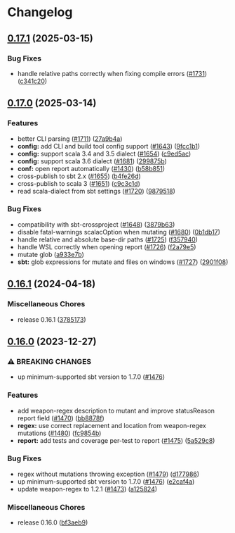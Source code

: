 # Changelog

## [0.17.1](https://github.com/stryker-mutator/stryker4s/compare/v0.17.0...v0.17.1) (2025-03-15)


### Bug Fixes

* handle relative paths correctly when fixing compile errors ([#1731](https://github.com/stryker-mutator/stryker4s/issues/1731)) ([c341c20](https://github.com/stryker-mutator/stryker4s/commit/c341c2079b30dd45a4573be289f5499d1472495a))

## [0.17.0](https://github.com/stryker-mutator/stryker4s/compare/v0.16.1...v0.17.0) (2025-03-14)


### Features

* better CLI parsing ([#1711](https://github.com/stryker-mutator/stryker4s/issues/1711)) ([27a9b4a](https://github.com/stryker-mutator/stryker4s/commit/27a9b4a21b2a6abc9b9cf0f43f37a46a28569a93))
* **config:** add CLI and build tool config support ([#1643](https://github.com/stryker-mutator/stryker4s/issues/1643)) ([9fcc1b1](https://github.com/stryker-mutator/stryker4s/commit/9fcc1b176f5dbf7a838baf025bb1a1a80a9ffbe2))
* **config:** support scala 3.4 and 3.5 dialect ([#1654](https://github.com/stryker-mutator/stryker4s/issues/1654)) ([c9ed5ac](https://github.com/stryker-mutator/stryker4s/commit/c9ed5ac6df9b597d5a7f55abc4622941d2c5bc04))
* **config:** support scala 3.6 dialect ([#1681](https://github.com/stryker-mutator/stryker4s/issues/1681)) ([299875b](https://github.com/stryker-mutator/stryker4s/commit/299875b917a4c5e94fbd6bbb57eb68f6d35123a3))
* **conf:** open report automatically ([#1430](https://github.com/stryker-mutator/stryker4s/issues/1430)) ([b58b851](https://github.com/stryker-mutator/stryker4s/commit/b58b8512aec6fc100ea3ee9e24ef822291986c32))
* cross-publish to sbt 2.x ([#1655](https://github.com/stryker-mutator/stryker4s/issues/1655)) ([b4fe26d](https://github.com/stryker-mutator/stryker4s/commit/b4fe26d493e2925f9613283f5fd69ab4d58dab92))
* cross-publish to scala 3 ([#1651](https://github.com/stryker-mutator/stryker4s/issues/1651)) ([c9c3c1d](https://github.com/stryker-mutator/stryker4s/commit/c9c3c1d1e7d49ab15136ac00e0d44cb5c0ea128a))
* read scala-dialect from sbt settings ([#1720](https://github.com/stryker-mutator/stryker4s/issues/1720)) ([9879518](https://github.com/stryker-mutator/stryker4s/commit/987951889672025f18395181274eae473fdc3c1a))


### Bug Fixes

* compatibility with sbt-crossproject ([#1648](https://github.com/stryker-mutator/stryker4s/issues/1648)) ([3879b63](https://github.com/stryker-mutator/stryker4s/commit/3879b63b8c623b8626643390847355d5d70844d9))
* disable fatal-warnings scalacOption when mutating ([#1680](https://github.com/stryker-mutator/stryker4s/issues/1680)) ([0b1db17](https://github.com/stryker-mutator/stryker4s/commit/0b1db172593c4148074587e6abfd7d0f3e821adf))
* handle relative and absolute base-dir paths ([#1725](https://github.com/stryker-mutator/stryker4s/issues/1725)) ([f357940](https://github.com/stryker-mutator/stryker4s/commit/f35794087d09a647cac726ef1465a29863d94874))
* handle WSL correctly when opening report ([#1726](https://github.com/stryker-mutator/stryker4s/issues/1726)) ([f2a79e5](https://github.com/stryker-mutator/stryker4s/commit/f2a79e5615e6e2dba463dfa9763d8562487260b1))
* mutate glob ([a933e7b](https://github.com/stryker-mutator/stryker4s/commit/a933e7b1377b160117dfd32e875f125b5ce5e885))
* **sbt:** glob expressions for mutate and files on windows ([#1727](https://github.com/stryker-mutator/stryker4s/issues/1727)) ([2901f08](https://github.com/stryker-mutator/stryker4s/commit/2901f085850f4db338ac0a0661a19b1e554e5bee))

## [0.16.1](https://github.com/stryker-mutator/stryker4s/compare/v0.16.0...v0.16.1) (2024-04-18)


### Miscellaneous Chores

* release 0.16.1 ([3785173](https://github.com/stryker-mutator/stryker4s/commit/3785173dab45ce8d98819f7a269b7e73978b8eed))

## [0.16.0](https://github.com/stryker-mutator/stryker4s/compare/v0.15.2...v0.16.0) (2023-12-27)


### ⚠ BREAKING CHANGES

* up minimum-supported sbt version to 1.7.0 ([#1476](https://github.com/stryker-mutator/stryker4s/issues/1476))

### Features

* add weapon-regex description to mutant and improve statusReason report field ([#1470](https://github.com/stryker-mutator/stryker4s/issues/1470)) ([bb8878f](https://github.com/stryker-mutator/stryker4s/commit/bb8878f5c344465f7591eda2b6cfeb23052fd9f9))
* **regex:** use correct replacement and location from weapon-regex mutations ([#1480](https://github.com/stryker-mutator/stryker4s/issues/1480)) ([fc9854b](https://github.com/stryker-mutator/stryker4s/commit/fc9854b5e87f37fb330ecbeaf69c421e29450322))
* **report:** add tests and coverage per-test to report ([#1475](https://github.com/stryker-mutator/stryker4s/issues/1475)) ([5a529c8](https://github.com/stryker-mutator/stryker4s/commit/5a529c8779754389b9e0701629c65fa302c17756))


### Bug Fixes

* regex without mutations throwing exception ([#1479](https://github.com/stryker-mutator/stryker4s/issues/1479)) ([d177986](https://github.com/stryker-mutator/stryker4s/commit/d177986a7eb2d5c72f7329491f444bd8dcfd0373))
* up minimum-supported sbt version to 1.7.0 ([#1476](https://github.com/stryker-mutator/stryker4s/issues/1476)) ([e2caf4a](https://github.com/stryker-mutator/stryker4s/commit/e2caf4a5f6d0375b22282750ac0194c63717d88f))
* update weapon-regex to 1.2.1 ([#1473](https://github.com/stryker-mutator/stryker4s/issues/1473)) ([a125824](https://github.com/stryker-mutator/stryker4s/commit/a12582478c771175e5c2e02f0928423ef711751e))


### Miscellaneous Chores

* release 0.16.0 ([bf3aeb9](https://github.com/stryker-mutator/stryker4s/commit/bf3aeb9c916b964aac3f79908ba77466ebc09cc5))
